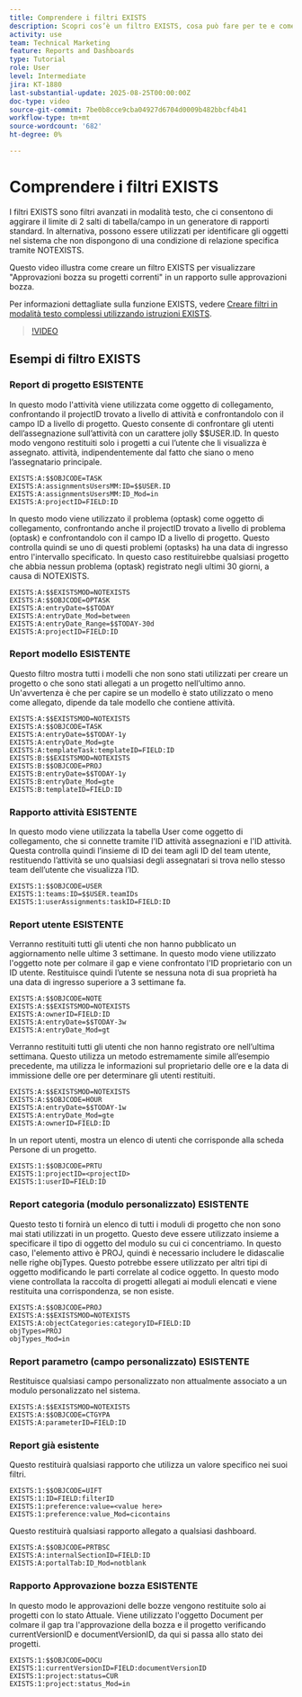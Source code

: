 ```yaml
---
title: Comprendere i filtri EXISTS
description: Scopri cos’è un filtro EXISTS, cosa può fare per te e come crearne uno da zero. Inoltre vedi molti utili esempi di filtri EXISTS.
activity: use
team: Technical Marketing
feature: Reports and Dashboards
type: Tutorial
role: User
level: Intermediate
jira: KT-1880
last-substantial-update: 2025-08-25T00:00:00Z
doc-type: video
source-git-commit: 7be0b8cce9cba04927d6704d0009b482bbcf4b41
workflow-type: tm+mt
source-wordcount: '682'
ht-degree: 0%

---
```


# Comprendere i filtri EXISTS

I filtri EXISTS sono filtri avanzati in modalità testo, che ci consentono di aggirare il limite di 2 salti di tabella/campo in un generatore di rapporti standard. In alternativa, possono essere utilizzati per identificare gli oggetti nel sistema che non dispongono di una condizione di relazione specifica tramite NOTEXISTS.

Questo video illustra come creare un filtro EXISTS per visualizzare &quot;Approvazioni bozza su progetti correnti&quot; in un rapporto sulle approvazioni bozza.

Per informazioni dettagliate sulla funzione EXISTS, vedere [Creare filtri in modalità testo complessi utilizzando istruzioni EXISTS](https://experienceleague.adobe.com/it/docs/workfront/using/reporting/reports/text-mode/create-complex-text-mode-filters-using-exists-statements).

>[!VIDEO](https://video.tv.adobe.com/v/3471181/?quality=12&learn=on&enablevpops)

## Esempi di filtro EXISTS

### Report di progetto ESISTENTE

In questo modo l&#39;attività viene utilizzata come oggetto di collegamento, confrontando il projectID trovato a livello di attività e confrontandolo con il campo ID a livello di progetto. Questo consente di confrontare gli utenti dell’assegnazione sull’attività con un carattere jolly $$USER.ID. In questo modo vengono restituiti solo i progetti a cui l’utente che li visualizza è assegnato.
attività, indipendentemente dal fatto che siano o meno l’assegnatario principale.

```
EXISTS:A:$$OBJCODE=TASK
EXISTS:A:assignmentsUsersMM:ID=$$USER.ID
EXISTS:A:assignmentsUsersMM:ID_Mod=in
EXISTS:A:projectID=FIELD:ID
```


In questo modo viene utilizzato il problema (optask) come oggetto di collegamento, confrontando anche il projectID trovato a livello di problema (optask) e confrontandolo con il campo ID a livello di progetto. Questo controlla quindi se uno di questi problemi (optasks) ha una data di ingresso entro l&#39;intervallo specificato. In questo caso restituirebbe qualsiasi progetto che abbia
nessun problema (optask) registrato negli ultimi 30 giorni, a causa di NOTEXISTS.

```
EXISTS:A:$$EXISTSMOD=NOTEXISTS
EXISTS:A:$$OBJCODE=OPTASK
EXISTS:A:entryDate=$$TODAY
EXISTS:A:entryDate_Mod=between
EXISTS:A:entryDate_Range=$$TODAY-30d
EXISTS:A:projectID=FIELD:ID
```

### Report modello ESISTENTE

Questo filtro mostra tutti i modelli che non sono stati utilizzati per creare un progetto o che sono stati allegati a un progetto nell’ultimo anno. Un&#39;avvertenza è che per capire se un modello è stato utilizzato o meno come allegato, dipende da tale modello che contiene attività.

```
EXISTS:A:$$EXISTSMOD=NOTEXISTS
EXISTS:A:$$OBJCODE=TASK
EXISTS:A:entryDate=$$TODAY-1y
EXISTS:A:entryDate_Mod=gte
EXISTS:A:templateTask:templateID=FIELD:ID
EXISTS:B:$$EXISTSMOD=NOTEXISTS
EXISTS:B:$$OBJCODE=PROJ
EXISTS:B:entryDate=$$TODAY-1y
EXISTS:B:entryDate_Mod=gte
EXISTS:B:templateID=FIELD:ID
```

### Rapporto attività ESISTENTE

In questo modo viene utilizzata la tabella User come oggetto di collegamento, che si connette tramite l&#39;ID attività assegnazioni e l&#39;ID attività. Questa controlla quindi l’insieme di ID dei team agli ID del team utente, restituendo l’attività se uno qualsiasi degli assegnatari si trova nello stesso team dell’utente che visualizza l’ID.

```
EXISTS:1:$$OBJCODE=USER
EXISTS:1:teams:ID=$$USER.teamIDs
EXISTS:1:userAssignments:taskID=FIELD:ID
```

### Report utente ESISTENTE

Verranno restituiti tutti gli utenti che non hanno pubblicato un aggiornamento nelle ultime 3 settimane. In questo modo viene utilizzato l&#39;oggetto note per colmare il gap e viene confrontato l&#39;ID proprietario con un ID utente. Restituisce quindi l’utente se nessuna nota di sua proprietà ha una data di ingresso superiore a 3 settimane fa.

```
EXISTS:A:$$OBJCODE=NOTE
EXISTS:A:$$EXISTSMOD=NOTEXISTS
EXISTS:A:ownerID=FIELD:ID
EXISTS:A:entryDate=$$TODAY-3w
EXISTS:A:entryDate_Mod=gt
```

Verranno restituiti tutti gli utenti che non hanno registrato ore nell’ultima settimana. Questo utilizza un metodo estremamente simile all’esempio precedente, ma utilizza le informazioni sul proprietario delle ore e la data di immissione delle ore per determinare gli utenti restituiti.

```
EXISTS:A:$$EXISTSMOD=NOTEXISTS
EXISTS:A:$$OBJCODE=HOUR
EXISTS:A:entryDate=$$TODAY-1w
EXISTS:A:entryDate_Mod=gte
EXISTS:A:ownerID=FIELD:ID
```

In un report utenti, mostra un elenco di utenti che corrisponde alla scheda Persone di un progetto.

```
EXISTS:1:$$OBJCODE=PRTU
EXISTS:1:projectID=<projectID>
EXISTS:1:userID=FIELD:ID
```

### Report categoria (modulo personalizzato) ESISTENTE

Questo testo ti fornirà un elenco di tutti i moduli di progetto che non sono mai stati utilizzati in un progetto. Questo deve essere utilizzato insieme a specificare il tipo di oggetto del modulo su cui ci concentriamo. In questo caso, l&#39;elemento attivo è PROJ, quindi è necessario includere le didascalie nelle righe objTypes. Questo potrebbe essere utilizzato
per altri tipi di oggetto modificando le parti correlate al codice oggetto. In questo modo viene controllata la raccolta di progetti allegati ai moduli elencati e viene restituita una corrispondenza, se non esiste.

```
EXISTS:A:$$OBJCODE=PROJ
EXISTS:A:$$EXISTSMOD=NOTEXISTS
EXISTS:A:objectCategories:categoryID=FIELD:ID
objTypes=PROJ
objTypes_Mod=in
```

### Report parametro (campo personalizzato) ESISTENTE

Restituisce qualsiasi campo personalizzato non attualmente associato a un modulo personalizzato nel sistema.

```
EXISTS:A:$$EXISTSMOD=NOTEXISTS
EXISTS:A:$$OBJCODE=CTGYPA
EXISTS:A:parameterID=FIELD:ID
```

### Report già esistente

Questo restituirà qualsiasi rapporto che utilizza un valore specifico nei suoi filtri.

```
EXISTS:1:$$OBJCODE=UIFT
EXISTS:1:ID=FIELD:filterID
EXISTS:1:preference:value=<value here>
EXISTS:1:preference:value_Mod=cicontains
```

Questo restituirà qualsiasi rapporto allegato a qualsiasi dashboard.

```
EXISTS:A:$$OBJCODE=PRTBSC
EXISTS:A:internalSectionID=FIELD:ID
EXISTS:A:portalTab:ID_Mod=notblank
```

### Rapporto Approvazione bozza ESISTENTE

In questo modo le approvazioni delle bozze vengono restituite solo ai progetti con lo stato Attuale. Viene utilizzato l&#39;oggetto Document per colmare il gap tra l&#39;approvazione della bozza e il progetto verificando currentVersionID e documentVersionID, da qui si passa allo stato dei progetti.

```
EXISTS:1:$$OBJCODE=DOCU
EXISTS:1:currentVersionID=FIELD:documentVersionID
EXISTS:1:project:status=CUR
EXISTS:1:project:status_Mod=in
```
